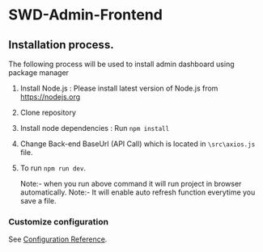 # SWD-Admin-Frontend

## Installation process.

The following process will be used to install admin dashboard using package manager

1. Install Node.js : Please install latest version of Node.js from https://nodejs.org
2. Clone repository
3. Install node dependencies : Run `npm install`
4. Change Back-end BaseUrl (API Call) which is located in `\src\axios.js` file.
5. To run `npm run dev`.

    Note:- when you run above command it will run project in browser automatically.
    Note:- It will enable auto refresh function everytime you save a file.


### Customize configuration
See [Configuration Reference](https://cli.vuejs.org/config/).
